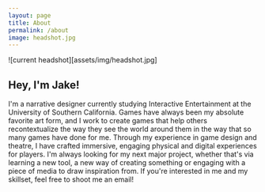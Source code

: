 ```yaml
---
layout: page
title: About
permalink: /about
image: headshot.jpg
---
```


![current headshot][assets/img/headshot.jpg]
## Hey, I'm Jake! 

I'm a narrative designer currently studying Interactive Entertainment at the University of Southern California.
Games have always been my absolute favorite art form, and I work to create games that help others recontextualize the way they see the world around them in the way that so many games have done for me. 
Through my experience in game design and theatre, I have crafted immersive, engaging physical and digital experiences for players. 
I'm always looking for my next major project, whether that's via learning a new tool, a new way of creating something or engaging with a piece of media to draw inspiration from. If you're interested in me and my skillset, feel free to shoot me an email!
